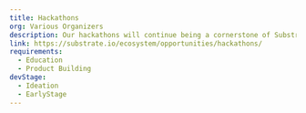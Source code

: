 ```yaml
---
title: Hackathons
org: Various Organizers
description: Our hackathons will continue being a cornerstone of Substrate innovation and community engagement. We encourage you to find the next session and sign up here.
link: https://substrate.io/ecosystem/opportunities/hackathons/
requirements:
  - Education
  - Product Building
devStage:
  - Ideation
  - EarlyStage
---
```

